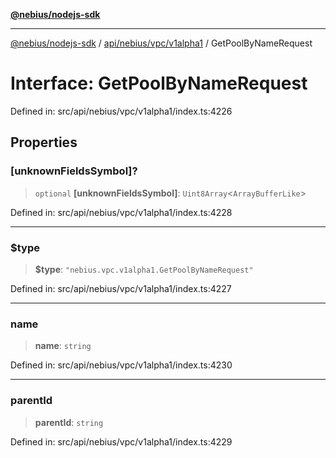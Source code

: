 [**@nebius/nodejs-sdk**](../../../../../README.md)

---

[@nebius/nodejs-sdk](../../../../../README.md) / [api/nebius/vpc/v1alpha1](../README.md) / GetPoolByNameRequest

# Interface: GetPoolByNameRequest

Defined in: src/api/nebius/vpc/v1alpha1/index.ts:4226

## Properties

### \[unknownFieldsSymbol\]?

> `optional` **\[unknownFieldsSymbol\]**: `Uint8Array`\<`ArrayBufferLike`\>

Defined in: src/api/nebius/vpc/v1alpha1/index.ts:4228

---

### $type

> **$type**: `"nebius.vpc.v1alpha1.GetPoolByNameRequest"`

Defined in: src/api/nebius/vpc/v1alpha1/index.ts:4227

---

### name

> **name**: `string`

Defined in: src/api/nebius/vpc/v1alpha1/index.ts:4230

---

### parentId

> **parentId**: `string`

Defined in: src/api/nebius/vpc/v1alpha1/index.ts:4229
